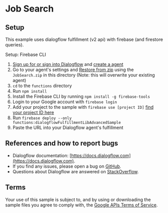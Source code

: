 # Job Search

## Setup
This example uses dialogflow fulfillment (v2 api) with firebase (and firestore queries). 

Setup: Firebase CLI 

1. [Sign up for or sign into Dialogflow](https://console.dialogflow.com/api-client/#/login) and [create a agent](https://dialogflow.com/docs/agents#create_an_agent)
1. Go to your agent's settings and [Restore from zip](https://dialogflow.com/docs/agents#export_and_import) using the `JobSearch.zip` in this directory (Note: this will overwrite your existing agent)
1. `cd` to the `functions` directory
1. Run `npm install`
1. Install the Firebase CLI by running `npm install -g firebase-tools`
1. Login to your Google account with `firebase login`
1. Add your project to the sample with `firebase use [project ID]` [find your project ID here](https://dialogflow.com/docs/agents#settings)
1. Run `firebase deploy --only functions:dialogflowFulfillmentLibAdvancedSample`
1. Paste the URL into your Dialogflow agent's fulfillment

## References and how to report bugs
* Dialogflow documentation: [https://docs.dialogflow.com](https://docs.dialogflow.com).
* If you find any issues, please open a bug on [GitHub](https://github.com/dmunicio/job-search/issues).
* Questions about Dialogflow are answered on [StackOverflow](https://stackoverflow.com/questions/tagged/dialogflow).

## Terms
Your use of this sample is subject to, and by using or downloading the sample files you agree to comply with, the [Google APIs Terms of Service](https://developers.google.com/terms/).
